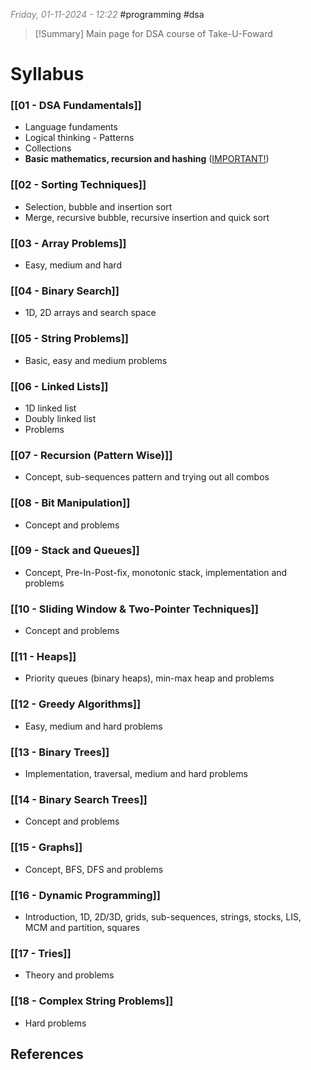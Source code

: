 <font color="#7f7f7f"><em>Friday, 01-11-2024 - 12:22</em></font>
#programming #dsa 

> [!Summary] Main page for DSA course of Take-U-Foward

# Syllabus
### [[01 - DSA Fundamentals]]
- Language fundaments
- Logical thinking - Patterns
- Collections
- **Basic mathematics, recursion and hashing** (<u>IMPORTANT!</u>)
### [[02 - Sorting Techniques]]
- Selection, bubble and insertion sort
- Merge, recursive bubble, recursive insertion and quick sort
### [[03 - Array Problems]]
- Easy, medium and hard
### [[04 - Binary Search]]
- 1D, 2D arrays and search space
### [[05 - String Problems]]
- Basic, easy and medium problems
### [[06 - Linked Lists]]
- 1D linked list
- Doubly linked list
- Problems
### [[07 - Recursion (Pattern Wise)]]
- Concept, sub-sequences pattern and trying out all combos
### [[08 - Bit Manipulation]]
- Concept and problems
### [[09 - Stack and Queues]]
- Concept, Pre-In-Post-fix, monotonic stack, implementation and problems
### [[10 - Sliding Window & Two-Pointer Techniques]]
- Concept and problems
### [[11 - Heaps]]
- Priority queues (binary heaps), min-max heap and problems
### [[12 - Greedy Algorithms]]
- Easy, medium and hard problems
### [[13 - Binary Trees]]
- Implementation, traversal, medium and hard problems
### [[14 - Binary Search Trees]]
- Concept and problems
### [[15 - Graphs]]
- Concept, BFS, DFS and problems
### [[16 - Dynamic Programming]]
- Introduction, 1D, 2D/3D, grids, sub-sequences, strings, stocks, LIS, MCM and partition, squares
### [[17 - Tries]]
- Theory and problems
### [[18 - Complex String Problems]]
- Hard problems

## References